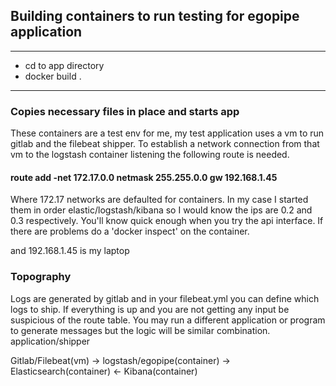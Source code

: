 ## Building containers to run testing for egopipe application

---
* cd to app directory
* docker build . 
---

### Copies necessary files in place and starts app

These containers are a test env for me, my test application uses a vm to run gitlab and the filebeat 
shipper. To establish a network connection from that vm to the logstash container listening the following 
route is needed.

#### route add -net 172.17.0.0 netmask 255.255.0.0 gw 192.168.1.45

Where 172.17 networks are defaulted for containers. 
In my case I started them in order elastic/logstash/kibana so I would know the ips are 0.2 and 0.3 
respectively. You'll know quick enough when you try the api interface. If there are problems do a 
'docker inspect' on the container.

and 192.168.1.45 is my laptop

### Topography

Logs are generated by gitlab and in your filebeat.yml you can define which logs to ship. If everything is 
up and you are not getting any input be suspicious of the route table. You may run a different application 
or program to generate messages  but the logic will be similar combination. application/shipper

Gitlab/Filebeat(vm) -> logstash/egopipe(container) -> Elasticsearch(container) <- Kibana(container)
